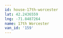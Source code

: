 ```yaml
---
id: house-17th-worcester
lat: 42.2436559
lng: -71.8487264
name: 17th Worcester
van_id: '159'
---
```

